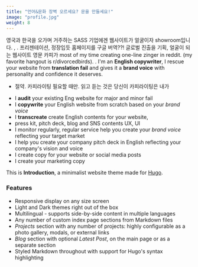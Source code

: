 ```yaml
---
title: "언어&문화 장벽 오르세요? 문을 만들세요!"
image: "profile.jpg"
weight: 8
---
```

영국과 한국을 오가며 거주하는 SASS 기업에겐 웹사이트가 얼굴이자 showroom입니다. , . 프리젠테이션, 정장입듯 홈페이지를 구글 버역??!
글로벌 진출을 기획, 얼굴이 되는 웹사이트 영문 카피가 most of my time creating one-line zinger in reddit. (my favorite hangout is r/divorcedbirds). .  I'm an **English copywriter**, I rescue your website from **translation fail** and gives it a **brand voice** with personality and confidence it deserves.

- 절약. 카피라이팅 필요할 때만. 읽고 듣는 것은 당신이 카피라이팅은 내가
* I **audit** your existing Eng website for major and minor fail
* I **copywrite** your English website from scratch based on your *brand voice*
* I **transcreate** create English contents for your website,
* press kit, pitch deck,
  blog and SNS contents
  UX, UI
* I monitor regularly, regular service help you create your *brand voice* reflecting your target market
* I help you create your company pitch deck in English reflecting your company's vision and voice
* I create copy for your website or social media posts
* I create your marketing copy



This is **Introduction**, a minimalist website theme made for [Hugo](https://gohugo.io).

### Features

* Responsive display on any size screen
* Light and Dark themes right out of the box
* Multilingual - supports side-by-side content in multiple languages
* Any number of custom index page sections from Markdown files
* _Projects_ section with any number of projects: highly configurable as a photo gallery, modals, or external links
* _Blog_ section with optional _Latest Post_, on the main page or as a separate section
* Styled Markdown throughout with support for Hugo's syntax highlighting
